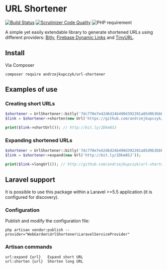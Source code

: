 # URL Shortener
[![Build Status](https://travis-ci.org/andrzejkupczyk/url-shortener.svg?branch=master)](https://travis-ci.org/andrzejkupczyk/url-shortener) 
[![Scrutinizer Code Quality](https://scrutinizer-ci.com/g/andrzejkupczyk/url-shortener/badges/quality-score.png?b=master)](https://scrutinizer-ci.com/g/andrzejkupczyk/url-shortener/?branch=master)
![PHP requirement](https://img.shields.io/badge/PHP-^7.1-blue.svg)

A simple yet easily extendable library to generate shortened URLs using different providers: 
[Bitly](https://bit.ly/), [Firebase Dynamic Links](https://firebase.google.com/docs/dynamic-links/) and [TinyURL](https://tinyurl.com/).

## Install
Via Composer
```
composer require andrzejkupczyk/url-shortener
```

## Examples of use

### Creating short URLs
```php
$shortener = UrlShortener::bitly('7dc770e7e42d6d24b490d392201a85d9b3bbbdcd');
$link = $shortener->shorten(new Url('https://github.com/andrzejkupczyk/url-shortener'));

print($link->shortUrl()); // http://bit.ly/2Dkm8SJ
```

### Expanding shortened URLs
```php
$shortener = UrlShortener::bitly('7dc770e7e42d6d24b490d392201a85d9b3bbbdcd');
$link = $shortener->expand(new Url('http://bit.ly/2Dkm8SJ'));

print($link->longUrl()); // http://github.com/andrzejkupczyk/url-shortener
```

## Laravel support
It is possible to use this package within a Laravel >=5.5 application (it is configured for discovery).

### Configuration  
Publish and modify the configuration file:
```
php artisan vendor:publish --provider="WebGarden\UrlShortener\LaravelServiceProvider"
```
### Artisan commands
```
url:expand {url}   Expand short URL
url:shorten {url}  Shorten long URL
```
